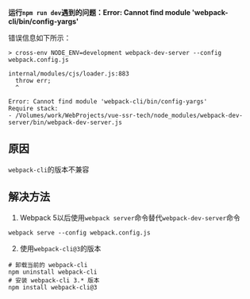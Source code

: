 **运行`npm run dev`遇到的问题：Error: Cannot find module 'webpack-cli/bin/config-yargs'**

错误信息如下所示：

```
> cross-env NODE_ENV=development webpack-dev-server --config webpack.config.js

internal/modules/cjs/loader.js:883
  throw err;
  ^

Error: Cannot find module 'webpack-cli/bin/config-yargs'
Require stack:
- /Volumes/work/WebProjects/vue-ssr-tech/node_modules/webpack-dev-server/bin/webpack-dev-server.js
```

## 原因

`webpack-cli`的版本不兼容 

## 解决方法

1. Webpack 5以后使用`webpack server`命令替代`webpack-dev-server`命令

```
webpack serve --config webpack.config.js
```



2. 使用`webpack-cli@3`的版本

```shell
# 卸载当前的 webpack-cli
npm uninstall webpack-cli
# 安装 webpack-cli 3.* 版本
npm install webpack-cli@3
```

